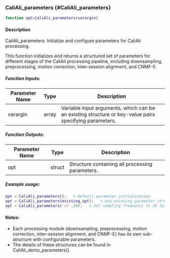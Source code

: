 ### CaliAli_parameters {#CaliAli_parameters}

```matlab
function opt=CaliAli_parameters(varargin)
```

#### Description
CaliAli_parameters: Initialize and configure parameters for CaliAli processing.

This function initializes and returns a structured set of parameters for different stages of the CaliAli processing pipeline, including downsampling, preprocessing, motion correction, inter-session alignment, and CNMF-E.

##### Function Inputs:
| Parameter Name | Type   | Description                                             |
|----------------|--------|---------------------------------------------------------|
| varargin       | array  | Variable input arguments, which can be an existing structure or key-value pairs specifying parameters. |

##### Function Outputs:
| Parameter Name | Type    | Description                                  |
|----------------|---------|----------------------------------------------|
| opt            | struct  | Structure containing all processing parameters. |

##### Example usage:
```matlab
opt = CaliAli_parameters();   % Default parameter initialization
opt = CaliAli_parameters(existing_opt);   % Use existing parameter structure
opt = CaliAli_parameters('sf',20);   % Set sampling frequency to 20 fps.
```

#### Notes:
- Each processing module (downsampling, preprocessing, motion correction, inter-session alignment, and CNMF-E) has its own sub-structure with configurable parameters.
- The details of these structures can be found in CaliAli_demo_parameters().
